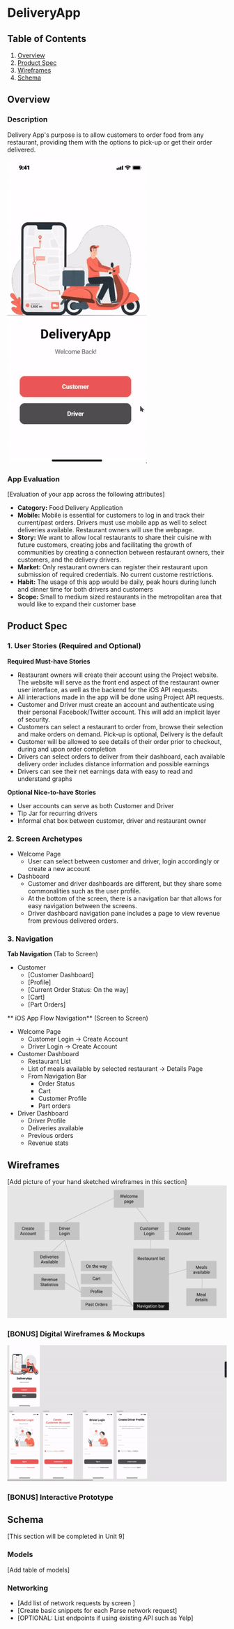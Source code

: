 # DeliveryApp

## Table of Contents
1. [Overview](#Overview)
1. [Product Spec](#Product-Spec)
1. [Wireframes](#Wireframes)
2. [Schema](#Schema)

## Overview
### Description
Delivery App's purpose is to allow customers to order food from any restaurant, providing them with the options to pick-up or get their order delivered.

<img src="https://github.com/SiliconValley4/DeliveryApp/blob/main/Submission/gif.gif">

### App Evaluation
[Evaluation of your app across the following attributes]
- **Category:** Food Delivery Application
- **Mobile:** Mobile is essential for customers to log in and track their current/past orders. Drivers must use mobile app as well to select deliveries available. Restaurant owners will use the webpage.
- **Story:** We want to allow local restaurants to share their cuisine with future customers, creating jobs and facilitating the growth of communities by creating a connection between restaurant owners, their customers, and the delivery drivers.
- **Market:** Only restaurant owners can register their restaurant upon submission of required credentials. No current custome restrictions.
- **Habit:** The usage of this app would be daily, peak hours during lunch and dinner time for both drivers and customers
- **Scope:** Small to medium sized restaurants in the metropolitan area that would like to expand their customer base 

## Product Spec

### 1. User Stories (Required and Optional)

**Required Must-have Stories**

* Restaurant owners will create their account using the Project website. The website will serve as the front end aspect of the restaurant owner user interface, as well as the backend for the iOS API requests.
* All interactions made in the app will be done using Project API requests.
* Customer and Driver must create an account and authenticate using their personal Facebook/Twitter account. This will add an implicit layer of security.
* Customers can select a restaurant to order from, browse their selection and make orders on demand. Pick-up is optional, Delivery is the default
* Customer will be allowed to see details of their order prior to checkout, during and upon order completion
* Drivers can select orders to deliver from their dashboard, each available delivery order includes distance information and possible earnings
* Drivers can see their net earnings data with easy to read and understand graphs

**Optional Nice-to-have Stories**

* User accounts can serve as both Customer and Driver
* Tip Jar for recurring drivers
* Informal chat box between customer, driver and restaurant owner

### 2. Screen Archetypes

* Welcome Page
   * User can select between customer and driver, login accordingly or create a new account
* Dashboard
   * Customer and driver dashboards are different, but they share some commonalities such as the user profile.
   * At the bottom of the screen, there is a navigation bar that allows for easy navigation between the screens.
   * Driver dashboard navigation pane includes a page to view revenue from previous delivered orders.

### 3. Navigation

**Tab Navigation** (Tab to Screen)

* Customer
   * [Customer Dashboard]
   * [Profile]
   * [Current Order Status: On the way]
   * [Cart]
   * [Part Orders]


** iOS App Flow Navigation** (Screen to Screen)

* Welcome Page
   * Customer Login -> Create Account
   * Driver Login -> Create Account
* Customer Dashboard
   * Restaurant List
   * List of meals available by selected restaurant -> Details Page
   * From Navigation Bar
      * Order Status
      * Cart
      * Customer Profile
      * Part orders
* Driver Dashboard
   * Driver Profile
   * Deliveries available
   * Previous orders
   * Revenue stats

## Wireframes
[Add picture of your hand sketched wireframes in this section]
<img src="https://github.com/SiliconValley4/DeliveryApp/blob/main/Submission/flowchart.PNG">

### [BONUS] Digital Wireframes & Mockups

<img src="https://github.com/SiliconValley4/DeliveryApp/blob/main/Submission/gif2.gif">

### [BONUS] Interactive Prototype

## Schema 
[This section will be completed in Unit 9]
### Models
[Add table of models]
### Networking
- [Add list of network requests by screen ]
- [Create basic snippets for each Parse network request]
- [OPTIONAL: List endpoints if using existing API such as Yelp]
